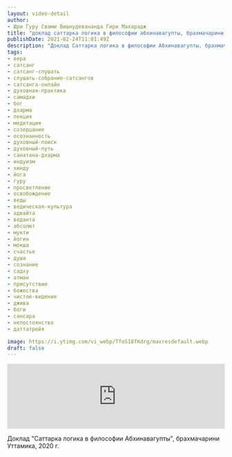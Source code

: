 ```yaml
---
layout: video-detail
author:
- Шри Гуру Свами Вишнудевананда Гири Махарадж
title: "доклад саттарка логика в философии абхинавагупты, брахмачарини уттамика, 2020 г"
publishDate: 2021-02-24T11:01:49Z
description: "Доклад Саттарка логика в философии Абхинавагупты, брахмачарини Уттамика, 2020 г."
tags: 
- вера
- сатсанг
- сатсанг-слушать
- слушать-собрание-сатсангов
- сатсанга-онлайн
- духовная-практика
- самадхи
- бог
- дхарма
- лекция
- медитация
- созерцание
- осознанность
- духовный-поиск
- духовный-путь
- санатана-дхарма
- индуизм
- хинду
- йога
- гуру
- просветление
- освобождение
- веды
- ведическая-культура
- адвайта
- веданта
- абсолют
- мукти
- йогин
- мокша
- счастье
- душа
- сознание
- садху
- атман
- присутствие
- божества
- чистое-видение
- джива
- боги
- сансара
- непостоянство
- даттатрейя

image: https://i.ytimg.com/vi_webp/TfoS18fKdrg/maxresdefault.webp
draft: false
---
```


<iframe width="100%" src="https://www.youtube.com/embed/TfoS18fKdrg" frameborder="0" allowfullscreen=""></iframe> 

 Доклад "Саттарка логика в философии Абхинавагупты", брахмачарини Уттамика, 2020 г.

  

 